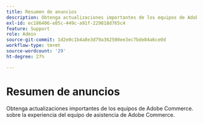 ```yaml
---
title: Resumen de anuncios
description: Obtenga actualizaciones importantes de los equipos de Adobe Commerce.
exl-id: ec186406-e85c-449c-a91f-229818d765c4
feature: Support
role: Admin
source-git-commit: 1d2e0c1b4a8e3d79a362500ee3ec7bde84a6ce0d
workflow-type: tm+mt
source-wordcount: '29'
ht-degree: 27%

---
```


# Resumen de anuncios

Obtenga actualizaciones importantes de los equipos de Adobe Commerce. sobre la experiencia del equipo de asistencia de Adobe Commerce.
